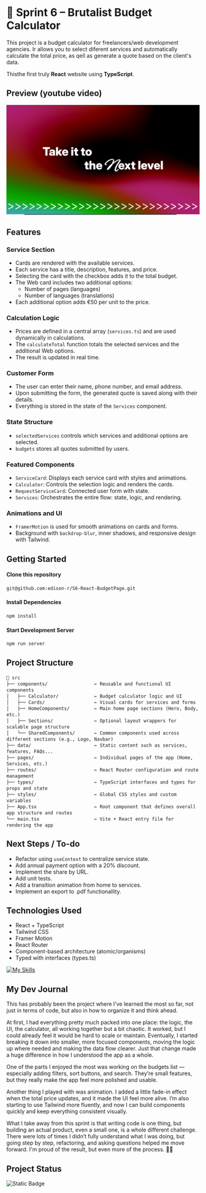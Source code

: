 # 🧱 Sprint 6 – Brutalist Budget Calculator

This project is a budget calculator for freelancers/web development agencies.
Ir allows you to select diferent services and automatically calculate the total price, as qell as generate a quote based on the client's data.

Thisthe first truly **React** website using **TypeScript**.
## Preview (youtube video) 
[![Demo Video](https://github.com/edison-r/S6-React-BudgetPage/blob/main/demo_archives/Demo-image.png)](https://youtu.be/vTAmXKH65SQ)

## Features

### Service Section

- Cards are rendered with the available services.
- Each service has a title, description, features, and price.
- Selecting the card with the checkbox adds it to the total budget.
- The Web card includes two additional options:
  - Number of pages (languages)
  - Number of languages (translations)
- Each additional option adds €50 per unit to the price.

### Calculation Logic

- Prices are defined in a central array (`services.ts`) and are used dynamically in calculations.
- The `calculateTotal` function totals the selected services and the additional Web options.
- The result is updated in real time.

### Customer Form

- The user can enter their name, phone number, and email address.
- Upon submitting the form, the generated quote is saved along with their details.
- Everything is stored in the state of the `Services` component.

### State Structure

- `selectedServices` controls which services and additional options are selected.
- `budgets` stores all quotes submitted by users.

### Featured Components

- `ServiceCard`: Displays each service card with styles and animations.
- `Calculator`: Controls the selection logic and renders the cards.
- `RequestServiceCard`: Connected user form with state.
- `Services`: Orchestrates the entire flow: state, logic, and rendering.

### Animations and UI

- `FramerMotion` is used for smooth animations on cards and forms.
- Background with `backdrop-blur`, inner shadows, and responsive design with Tailwind.


## Getting Started

#### Clone this repository

```bash
git@github.com:edison-r/S6-React-BudgetPage.git
```

#### Install Dependencies
```bash
npm install
```

#### Start Development Server
```bash
npm run server
```

## Project Structure

```
📁 src
├── components/                 ← Reusable and functional UI components
│   ├── Calculator/             ← Budget calculator logic and UI
│   ├── Cards/                  ← Visual cards for services and forms
│   ├── HomeComponents/         ← Main home page sections (Hero, Body, etc.)
│   ├── Sections/               ← Optional layout wrappers for scalable page structure
│   └── SharedComponents/       ← Common components used across different sections (e.g., Logo, Navbar)
├── data/                       ← Static content such as services, features, FAQs...
├── pages/                      ← Individual pages of the app (Home, Services, etc.)
├── routes/                     ← React Router configuration and route management
├── types/                      ← TypeScript interfaces and types for props and state
├── styles/                     ← Global CSS styles and custom variables
├── App.tsx                     ← Root component that defines overall app structure and routes
└── main.tsx                    ← Vite + React entry file for rendering the app

```

## Next Steps / To-do

- Refactor using `useContext` to centralize service state.
- Add annual payment option with a 20% discount.
- Implement the share by URL.
- Add unit tests.
- Add a transition animation from home to services.
- Implement an export to .pdf functionallity.

## Technologies Used

- React + TypeScript
- Tailwind CSS
- Framer Motion
- React Router
- Component-based architecture (atomic/organisms)
- Typed with interfaces (types.ts)

[![My Skills](https://skillicons.dev/icons?i=vite,html,css,tailwind,ts,react,figma,vscode,git,github)](https://skillicons.dev)

## My Dev Journal

This has probably been the project where I’ve learned the most so far, not just in terms of code, but also in how to organize it and think ahead.

At first, I had everything pretty much packed into one place: the logic, the UI, the calculator, all working together but a bit chaotic. It worked, but I could already feel it would be hard to scale or maintain. Eventually, I started breaking it down into smaller, more focused components, moving the logic up where needed and making the data flow clearer. Just that change made a huge difference in how I understood the app as a whole.

One of the parts I enjoyed the most was working on the budgets list — especially adding filters, sort buttons, and search. They’re small features, but they really make the app feel more polished and usable.

Another thing I played with was animation. I added a little fade-in effect when the total price updates, and it made the UI feel more alive. I’m also starting to use Tailwind more fluently, and now I can build components quickly and keep everything consistent visually.

What I take away from this sprint is that writing code is one thing, but building an actual product, even a small one, is a whole different challenge. There were lots of times I didn’t fully understand what I was doing, but going step by step, refactoring, and asking questions helped me move forward. I'm proud of the result, but even more of the process. 🚀🍾

## Project Status
![Static Badge](https://img.shields.io/badge/Status-Completed-green?style=flat)
